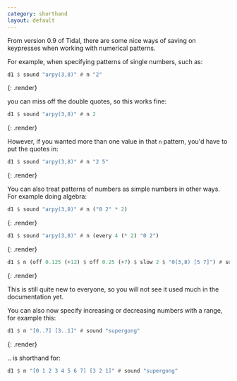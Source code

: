 ```yaml
---
category: shorthand
layout: default
---
```


From version 0.9 of Tidal, there are some nice ways of saving on
keypresses when working with numerical patterns.

For example, when specifying patterns of single numbers, such as:

~~~haskell
d1 $ sound "arpy(3,8)" # n "2"
~~~
{: .render}

you can miss off the double quotes, so this works fine:

~~~haskell
d1 $ sound "arpy(3,8)" # n 2
~~~
{: .render}

However, if you wanted more than one value in that `n` pattern,
you'd have to put the quotes in:

~~~haskell
d1 $ sound "arpy(3,8)" # n "2 5"
~~~
{: .render}

You can also treat patterns of numbers as simple numbers in other
ways. For example doing algebra:

~~~haskell
d1 $ sound "arpy(3,8)" # n ("0 2" * 2)
~~~
{: .render}

~~~haskell
d1 $ sound "arpy(3,8)" # n (every 4 (* 2) "0 2")
~~~
{: .render}

~~~haskell
d1 $ n (off 0.125 (+12) $ off 0.25 (+7) $ slow 2 $ "0(3,8) [5 7]") # sound "supergong"
~~~
{: .render}

This is still quite new to everyone, so you will not see it used much
in the documentation yet.

You can also now specify increasing or decreasing numbers with a range, for example this:

~~~haskell
d1 $ n "[0..7] [3..1]" # sound "supergong"
~~~
{: .render}

.. is shorthand for:

~~~haskell
d1 $ n "[0 1 2 3 4 5 6 7] [3 2 1]" # sound "supergong"
~~~


